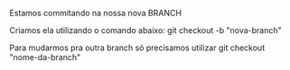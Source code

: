 Estamos commitando na nossa nova BRANCH

Criamos ela utilizando o comando abaixo:
git checkout -b "nova-branch"

Para mudarmos pra outra branch só precisamos utilizar
git checkout "nome-da-branch"